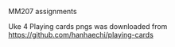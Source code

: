 MM207 assignments

Uke 4
Playing cards pngs was downloaded from https://github.com/hanhaechi/playing-cards
